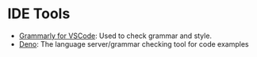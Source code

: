 # IDE Tools

- [Grammarly for VSCode](https://marketplace.visualstudio.com/items?itemName=znck.grammarly):
  Used to check grammar and style.
- [Deno](https://marketplace.visualstudio.com/items?itemName=denoland.vscode-deno):
  The language server/grammar checking tool for code examples
